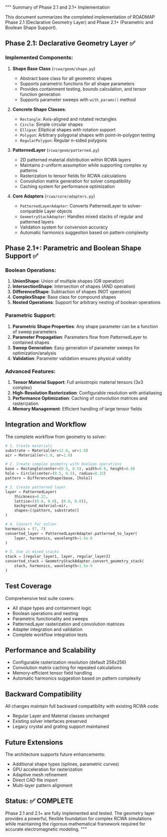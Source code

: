 """
Summary of Phase 2.1 and 2.1+ Implementation

This document summarizes the completed implementation of ROADMAP Phase 2.1 
(Declarative Geometry Layer) and Phase 2.1+ (Parametric and Boolean Shape Support).

## Phase 2.1: Declarative Geometry Layer ✅

### Implemented Components:

1. **Shape Base Class** (`rcwa/geom/shape.py`)
   - Abstract base class for all geometric shapes
   - Supports parametric functions for all shape parameters
   - Provides containment testing, bounds calculation, and tensor function generation
   - Supports parameter sweeps with `with_params()` method

2. **Concrete Shape Classes**:
   - `Rectangle`: Axis-aligned and rotated rectangles
   - `Circle`: Simple circular shapes
   - `Ellipse`: Elliptical shapes with rotation support
   - `Polygon`: Arbitrary polygonal shapes with point-in-polygon testing
   - `RegularPolygon`: Regular n-sided polygons

3. **PatternedLayer** (`rcwa/geom/patterned.py`)
   - 2D patterned material distribution within RCWA layers
   - Maintains z-uniform assumption while supporting complex xy patterns
   - Rasterization to tensor fields for RCWA calculations
   - Convolution matrix generation for solver compatibility
   - Caching system for performance optimization

4. **Core Adapters** (`rcwa/core/adapters.py`)
   - `PatternedLayerAdapter`: Converts PatternedLayer to solver-compatible Layer objects
   - `GeometryStackAdapter`: Handles mixed stacks of regular and patterned layers
   - Validation system for conversion accuracy
   - Automatic harmonics suggestion based on pattern complexity

## Phase 2.1+: Parametric and Boolean Shape Support ✅

### Boolean Operations:
1. **UnionShape**: Union of multiple shapes (OR operation)
2. **IntersectionShape**: Intersection of shapes (AND operation)  
3. **DifferenceShape**: Subtraction of shapes (NOT operation)
4. **ComplexShape**: Base class for compound shapes
5. **Nested Operations**: Support for arbitrary nesting of boolean operations

### Parametric Support:
1. **Parametric Shape Properties**: Any shape parameter can be a function of sweep parameters
2. **Parameter Propagation**: Parameters flow from PatternedLayer to contained shapes
3. **Sweep Generation**: Easy generation of parameter sweeps for optimization/analysis
4. **Validation**: Parameter validation ensures physical validity

### Advanced Features:
1. **Tensor Material Support**: Full anisotropic material tensors (3x3 complex)
2. **High-Resolution Rasterization**: Configurable resolution with antialiasing
3. **Performance Optimization**: Caching of convolution matrices and rasterization
4. **Memory Management**: Efficient handling of large tensor fields

## Integration and Workflow

The complete workflow from geometry to solver:

```python
# 1. Create materials
substrate = Material(er=12.0, ur=1.0)
air = Material(er=1.0, ur=1.0)

# 2. Create complex geometry with boolean operations
base = Rectangle(center=(0.5, 0.5), width=0.8, height=0.8)
hole = Circle(center=(0.5, 0.5), radius=0.15)
pattern = DifferenceShape(base, [hole])

# 3. Create patterned layer
layer = PatternedLayer(
    thickness=0.22,
    lattice=((0.8, 0.0), (0.0, 0.8)),
    background_material=air,
    shapes=[(pattern, substrate)]
)

# 4. Convert for solver
harmonics = (7, 7)
converted_layer = PatternedLayerAdapter.patterned_to_layer(
    layer, harmonics, wavelength=1.5e-6
)

# 5. Use in mixed stacks
stack = [regular_layer1, layer, regular_layer2]
converted_stack = GeometryStackAdapter.convert_geometry_stack(
    stack, harmonics, wavelength=1.5e-6
)
```

## Test Coverage

Comprehensive test suite covers:
- All shape types and containment logic
- Boolean operations and nesting
- Parametric functionality and sweeps  
- PatternedLayer rasterization and convolution matrices
- Adapter integration and validation
- Complete workflow integration tests

## Performance and Scalability

- Configurable rasterization resolution (default 256x256)
- Convolution matrix caching for repeated calculations
- Memory-efficient tensor field handling
- Automatic harmonics suggestion based on pattern complexity

## Backward Compatibility

All changes maintain full backward compatibility with existing RCWA code:
- Regular Layer and Material classes unchanged
- Existing solver interfaces preserved
- Legacy crystal and grating support maintained

## Future Extensions

The architecture supports future enhancements:
- Additional shape types (splines, parametric curves)
- GPU acceleration for rasterization
- Adaptive mesh refinement
- Direct CAD file import
- Multi-layer pattern alignment

## Status: ✅ COMPLETE

Phase 2.1 and 2.1+ are fully implemented and tested. The geometry layer provides
a powerful, flexible foundation for complex RCWA simulations while maintaining
the rigorous mathematical framework required for accurate electromagnetic modeling.
"""
